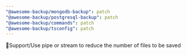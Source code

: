 ```yaml
---
"@awesome-backup/mongodb-backup": patch
"@awesome-backup/postgresql-backup": patch
"@awesome-backup/commands": patch
"@awesome-backup/tsconfig": patch
---
```


🧰Support/Use pipe or stream to reduce the number of files to be saved
